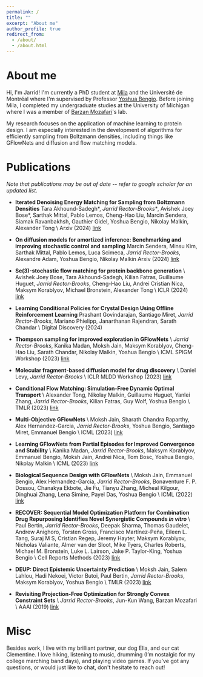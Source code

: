 ```yaml
---
permalink: /
title: ""
excerpt: "About me"
author_profile: true
redirect_from: 
  - /about/
  - /about.html
---
```


About me
======

Hi, I'm Jarrid!  I'm currently a PhD student at [Mila](https://mila.quebec) and the Université de Montréal where I'm supervised by Professor
[Yoshua Bengio](https://yoshuabengio.org).  Before joining Mila, I completed my undergraduate studies at the
University of Michigan where I was a member of [Barzan Mozafari](https://web.eecs.umich.edu/~mozafari/)'s lab.

My research focuses on the application of machine learning to protein design. I am especially interested in the development of 
algorithms for efficiently sampling from Boltzmann densities, including things like GFlowNets and diffusion and flow matching models.

# Publications
*Note that publications may be out of date -- refer to google scholar for an updated list.*
- **Iterated Denoising Energy Matching for Sampling from Boltzmann Densities**
Tara Akhound-Sadegh\*, *Jarrid Rector-Brooks\**, Avishek Joey Bose\*, Sarthak Mittal, Pablo Lemos, Cheng-Hao Liu, Marcin Sendera, Siamak Ravanbakhsh, Gauthier Gidel, Yoshua Bengio, Nikolay Malkin, Alexander Tong \\
Arxiv (2024) [link](https://arxiv.org/abs/2402.06121)

- **On diffusion models for amortized inference: Benchmarking and improving stochastic control and sampling**
Marcin Sendera, Minsu Kim, Sarthak Mittal, Pablo Lemos, Luca Scimeca, *Jarrid Rector-Brooks*, Alexandre Adam, Yoshua Bengio, Nikolay Malkin
Arxiv (2024) [link](https://arxiv.org/abs/2402.05098)

- **Se(3)-stochastic flow matching for protein backbone generation** \\
Avishek Joey Bose, Tara Akhound-Sadegh, Kilian Fatras, Guillaume Huguet, *Jarrid Rector-Brooks*, Cheng-Hao Liu, Andrei Cristian Nica, Maksym Korablyov, Michael Bronstein, Alexander Tong \\
ICLR (2024) [link](https://arxiv.org/abs/2310.02391)

- **Learning Conditional Policies for Crystal Design Using Offline Reinforcement Learning**
Prashant Govindarajan, Santiago Miret, *Jarrid Rector-Brooks*, Mariano Phielipp, Janarthanan Rajendran, Sarath Chandar \\
Digital Discovery (2024)

- **Thompson sampling for improved exploration in GFlowNets** \\
*Jarrid Rector-Brooks*, Kanika Madan, Moksh Jain, Maksym Korablyov, Cheng-Hao Liu, Sarath Chandar, Nikolay Malkin, Yoshua Bengio \\
ICML SPIGM Workshop (2023) [link](https://arxiv.org/abs/2306.17693)

- **Molecular fragment-based diffusion model for drug discovery** \\
Daniel Levy, *Jarrid Rector-Brooks* \\
ICLR MLDD Workshop (2023) [link](https://openreview.net/forum?id=LPdXni4tC8)

- **Conditional Flow Matching: Simulation-Free Dynamic Optimal Transport** \\
Alexander Tong, Nikolay Malkin, Guillaume Huguet, Yanlei Zhang, *Jarrid Rector-Brooks*, Kilian Fatras, Guy Wolf, Yoshua Bengio \\
TMLR (2023) [link](https://arxiv.org/abs/2302.00482)

- **Multi-Objective GFlowNets** \\
Moksh Jain, Sharath Chandra Raparthy, Alex Hernandez-Garcia, *Jarrid Rector-Brooks*, Yoshua Bengio, Santiago Miret, Emmanuel Bengio \\
ICML (2023) [link](https://arxiv.org/abs/2210.12765)

- **Learning GFlowNets from Partial Episodes for Improved Convergence and Stability** \\
Kanika Madan, *Jarrid Rector-Brooks*, Maksym Korablyov, Emmanuel Bengio, Moksh Jain, Andrei Nica, Tom Bosc, Yoshua Bengio, Nikolay Malkin \\
ICML (2023) [link](https://arxiv.org/abs/2209.12782)

- **Biological Sequence Design with GFlowNets** \\
Moksh Jain, Emmanuel Bengio, Alex Hernandez-Garcia, *Jarrid Rector-Brooks*, Bonaventure F. P. Dossou, Chanakya Ekbote, Jie Fu, Tianyu Zhang, Micheal Kilgour, Dinghuai Zhang, Lena Simine, Payel Das, Yoshua Bengio \\
ICML (2022) [link](https://arxiv.org/abs/2203.04115)

- **RECOVER: Sequential Model Optimization Platform for Combination Drug Repurposing Identifies Novel Synergistic Compounds *in vitro*** \\
Paul Bertin, *Jarrid Rector-Brooks*, Deepak Sharma, Thomas Gaudelet, Andrew Anighoro, Torsten Gross, Francisco Martínez-Peña, Eileen L. Tang, Suraj M S, Cristian Regep, Jeremy Hayter, Maksym Korablyov, Nicholas Valiante, Almer van der Sloot, Mike Tyers, Charles Roberts, Michael M. Bronstein, Luke L. Lairson, Jake P. Taylor-King, Yoshua Bengio \\
Cell Reports Methods (2023) [link](https://arxiv.org/abs/2202.04202)

- **DEUP: Direct Epistemic Uncertainty Prediction** \\
Moksh Jain, Salem Lahlou, Hadi Nekoei, Victor Butoi, Paul Bertin, *Jarrid Rector-Brooks*, Maksym Korablyov, Yoshua Bengio \\
TMLR (2023) [link](https://arxiv.org/abs/2102.08501)

- **Revisiting Projection-Free Optimization for Strongly Convex Constraint Sets** \\
*Jarrid Rector-Brooks*, Jun-Kun Wang, Barzan Mozafari \\
AAAI (2019) [link](https://arxiv.org/abs/1811.05831)

# Misc
Besides work, I live with my brilliant partner, our dog Ella, and our cat Clementine. 
I love hiking, listening to music, drumming (I’m nostalgic for my college marching band days), 
and playing video games.  If you've got any questions, or would just like to chat, don't
hesitate to reach out!
